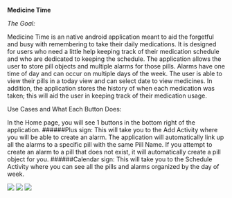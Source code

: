 **Medicine Time**

_The Goal:_

Medicine Time is an native android application meant to aid the forgetful and busy with remembering to take their daily medications. It is designed for users who need a little help keeping track of their medication schedule and who are dedicated to keeping the schedule. The application allows the user to store pill objects and multiple alarms for those pills. Alarms have one time of day and can occur on multiple days of the week. The user is able to view their pills in a today view and can select date to view medicines. In addition, the application stores the history of when each medication was taken; this will aid the user in keeping track of their medication usage.




Use Cases and What Each Button Does:

In the Home page, you will see 1 buttons in the bottom right of the application. ######Plus sign: This will take you to the Add Activity where you will be able to create an alarm. The application will automatically link up all the alarms to a specific pill with the same Pill Name. If you attempt to create an alarm to a pill that does not exist, it will automatically create a pill object for you. ######Calendar sign: This will take you to the Schedule Activity where you can see all the pills and alarms organized by the day of week.


<img src="https://raw.githubusercontent.com/gssinghgautam/Medicine-Time-/master/arts/Screenshot_2017-08-03-16-16-17-091_com.gautam.medicinetime.mock.png"/> <img src="https://raw.githubusercontent.com/gssinghgautam/Medicine-Time-/master/arts/Screenshot_2017-08-03-16-16-06-694_com.gautam.medicinetime.mock.png"/> <img src="https://raw.githubusercontent.com/gssinghgautam/Medicine-Time-/master/arts/Screenshot_2017-08-03-16-16-28-924_com.gautam.medicinetime.mock.png"/>
